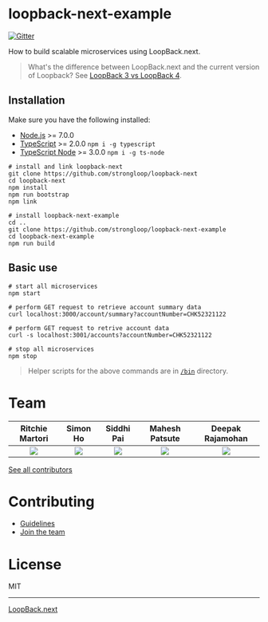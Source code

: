 # loopback-next-example

[![Gitter](https://img.shields.io/gitter/room/nwjs/nw.js.svg)](https://gitter.im/strongloop/loopback)

How to build scalable microservices using LoopBack.next.

> What's the difference between LoopBack.next and the current version of
> Loopback? See [LoopBack 3 vs LoopBack 4](https://github.com/strongloop/loopback-next/wiki/FAQ#loopback-3-vs-loopback-4).

## Installation

Make sure you have the following installed:

- [Node.js](https://nodejs.org/en/download/) >= 7.0.0
- [TypeScript](https://www.typescriptlang.org/index.html#download-links) >= 2.0.0 `npm i -g typescript`
- [TypeScript Node](https://github.com/TypeStrong/ts-node#installation) >= 3.0.0 `npm i -g ts-node`

```shell
# install and link loopback-next
git clone https://github.com/strongloop/loopback-next
cd loopback-next
npm install
npm run bootstrap
npm link

# install loopback-next-example
cd ..
git clone https://github.com/strongloop/loopback-next-example
cd loopback-next-example
npm run build
```

## Basic use

```shell
# start all microservices
npm start

# perform GET request to retrieve account summary data
curl localhost:3000/account/summary?accountNumber=CHK52321122

# perform GET request to retrive account data
curl -s localhost:3001/accounts?accountNumber=CHK52321122

# stop all microservices
npm stop
```

> Helper scripts for the above commands are in [`/bin`](https://github.com/strongloop/loopback-next-example/tree/master/bin)
directory.

# Team

Ritchie Martori|Simon Ho|Siddhi Pai|Mahesh Patsute|Deepak Rajamohan
:-:|:-:|:-:|:-:|:-:
[<img src="https://avatars2.githubusercontent.com/u/462228?v=3&s=60">](http://github.com/ritch")|<a href="http://github.com/superkhau"><img src="https://avatars1.githubusercontent.com/u/1617364?v=3&s=60"></a>|<a href="http://github.com/siddhipai"><img src="https://avatars0.githubusercontent.com/u/15273582?v=3&u=d53eb3a459e72484c0ffed865c4e41f9ed9b4fdf&s=60"></a>|<a href="http://github.com/mpatsute"><img src="https://avatars3.githubusercontent.com/u/24725376?v=3&s=60">|<a href="http://github.com/deepakrkris"><img src="https://avatars2.githubusercontent.com/u/7688315?v=3&s=60"></a>

[See all contributors](https://github.com/strongloop/loopback-next-example/graphs/contributors)

# Contributing

- [Guidelines](https://github.com/strongloop/loopback-next/wiki/Contributing)
- [Join the team](https://github.com/strongloop/loopback-next/wiki/Contributing#join-the-team)

# License

MIT

---

[LoopBack.next](https://github.com/strongloop/loopback-next)
